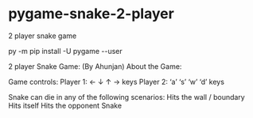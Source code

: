 # pygame-snake-2-player
2 player snake game

py -m pip install -U pygame --user

2 player Snake Game: (By Ahunjan)
About the Game:

Game controls:
  Player 1: ← ↓ ↑ →   keys
  Player 2: ‘a’ ‘s’ ‘w’ ‘d’ keys

Snake can die in any of the following scenarios:
  Hits the wall / boundary
  Hits itself
  Hits the opponent Snake
  
